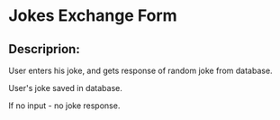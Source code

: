 # Jokes Exchange Form

## Descriprion:

User enters his joke, and gets response of random joke from database.


User's joke saved in database.


If no input - no joke response.
